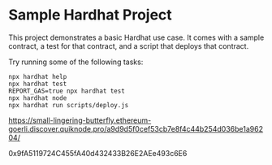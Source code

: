 # Sample Hardhat Project

This project demonstrates a basic Hardhat use case. It comes with a sample contract, a test for that contract, and a script that deploys that contract.

Try running some of the following tasks:

```shell
npx hardhat help
npx hardhat test
REPORT_GAS=true npx hardhat test
npx hardhat node
npx hardhat run scripts/deploy.js
```

https://small-lingering-butterfly.ethereum-goerli.discover.quiknode.pro/a9d9d5f0cef53cb7e8f4c44b254d036be1a96204/

0x9fA5119724C455fA40d432433B26E2AEe493c6E6
